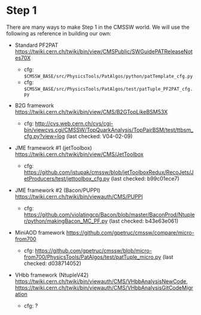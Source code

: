 # Step 1

There are many ways to make Step 1 in the CMSSW world. We will use the following as reference in building our own:

* Standard PF2PAT <https://twiki.cern.ch/twiki/bin/view/CMSPublic/SWGuidePATReleaseNotes70X>
  * cfg: `$CMSSW_BASE/src/PhysicsTools/PatAlgos/python/patTemplate_cfg.py`
  * cfg: `$CMSSW_BASE/src/PhysicsTools/PatAlgos/test/patTuple_PF2PAT_cfg.py`

* B2G framework <https://twiki.cern.ch/twiki/bin/view/CMS/B2GTopLikeBSM53X>
  * cfg: <http://cvs.web.cern.ch/cvs/cgi-bin/viewcvs.cgi/CMSSW/TopQuarkAnalysis/TopPairBSM/test/ttbsm_cfg.py?view=log> (last checked: V04-02-09)

* JME framework #1 (jetToolbox) <https://twiki.cern.ch/twiki/bin/view/CMS/JetToolbox>
  * cfg: <https://github.com/jstupak/cmssw/blob/jetToolboxRedux/RecoJets/JetProducers/test/jettoolbox_cfg.py> (last checked: b99c01ece7)

* JME framework #2 (Bacon/PUPPI) <https://twiki.cern.ch/twiki/bin/viewauth/CMS/PUPPI>
  * cfg: <https://github.com/violatingcp/Bacon/blob/master/BaconProd/Ntupler/python/makingBacon_MC_PF.py> (last checked: b43e63e061)


* MiniAOD framework <https://github.com/gpetruc/cmssw/compare/micro-from700>
  * cfg: <https://github.com/gpetruc/cmssw/blob/micro-from700/PhysicsTools/PatAlgos/test/patTuple_micro.py> (last checked: d038714052)

* VHbb framework (NtupleV42) <https://twiki.cern.ch/twiki/bin/viewauth/CMS/VHbbAnalysisNewCode>, <https://twiki.cern.ch/twiki/bin/viewauth/CMS/VHbbAnalysisGitCodeMigration>
  * cfg: ?



